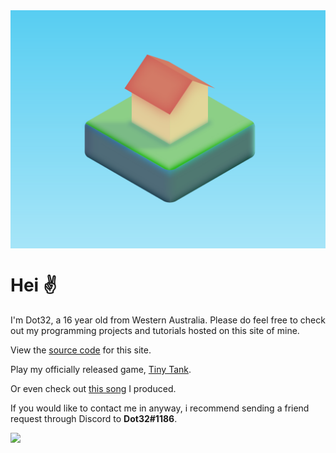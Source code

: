 <div style="background-image: linear-gradient(hsl(194, 85%, 65%), hsl(194, 85%, 81%));margin: 0 auto;"><img src="sunrise somewhere.svg"></div>

# Hei ✌️ 
I'm Dot32, a 16 year old from Western Australia. Please do feel free to check out my programming projects and tutorials hosted on this site of mine.

View the [source code](https://github.com/Dot32IsCool/dot32-website-v4) for this site.

Play my officially released game, [Tiny Tank](https://dot32.itch.io/tiny-tank).

Or even check out [this song](https://soundcloud.com/dot32/journey-to-the-clouds) I produced.

If you would like to contact me in anyway, i recommend sending a friend request through Discord to **Dot32#1186**.

<img src="https://github-readme-stats.vercel.app/api/top-langs/?username=Dot32IsCool&layout=compact&langs_count=6">